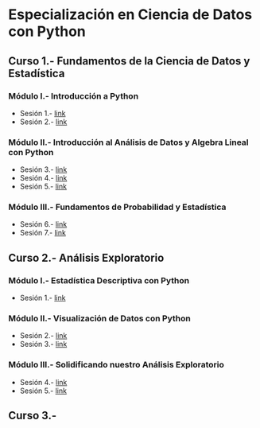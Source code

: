# Especialización en Ciencia de Datos con Python

## Curso 1.- Fundamentos de la Ciencia de Datos y Estadística
### Módulo I.- Introducción a Python
- Sesión 1.- [link](https://github.com/jhonrolyol/Especializacion-en-ciencia-de-datos-con-Python/tree/main/Curso-1/Modulo-I/S01 "Material de la sesión 1")
- Sesión 2.- [link](https://github.com/jhonrolyol/Especializacion-en-ciencia-de-datos-con-Python/tree/main/Curso-1/Modulo-I/S02 "Material de la sesión 2")
### Módulo II.- Introducción al Análisis de Datos y  Algebra Lineal con Python
- Sesión 3.- [link](https://github.com/jhonrolyol/Especializacion-en-ciencia-de-datos-con-Python/tree/main/Curso-1/Modulo-II/S03 "Material de la sesión 3")
- Sesión 4.- [link](https://github.com/jhonrolyol/Especializacion-en-ciencia-de-datos-con-Python/tree/main/Curso-1/Modulo-II/S04 "Material de la sesión 4")
- Sesión 5.- [link](https://github.com/jhonrolyol/Especializacion-en-ciencia-de-datos-con-Python/tree/main/Curso-1/Modulo-II/S05 "Material de la sesión 5")
### Módulo III.- Fundamentos de Probabilidad y Estadística
- Sesión 6.- [link](https://github.com/jhonrolyol/Especializacion-en-ciencia-de-datos-con-Python/tree/main/Curso-1/Modulo-III/S06 "Material de la sesión 6") 
- Sesión 7.- [link](https://github.com/jhonrolyol/Especializacion-en-ciencia-de-datos-con-Python/tree/main/Curso-1/Modulo-III/S07 "Material de la sesión 7")


## Curso 2.- Análisis Exploratorio
### Módulo I.- Estadística Descriptiva con Python
- Sesión 1.- [link](https://github.com/jhonrolyol/Especializacion-en-ciencia-de-datos-con-Python/tree/main/Curso-2/Modulo-I/S01 "Material de la sesión 1")
### Módulo II.- Visualización de Datos con Python
- Sesión 2.- [link](https://github.com/jhonrolyol/Especializacion-en-ciencia-de-datos-con-Python/tree/main/Curso-2/Modulo-II/S02 "Material de la sesión 2")
- Sesión 3.- [link](https://github.com/jhonrolyol/Especializacion-en-ciencia-de-datos-con-Python/tree/main/Curso-2/Modulo-II/S03 "Material de la sesión 3")
### Módulo III.- Solidificando nuestro Análisis Exploratorio
- Sesión 4.- [link](https://github.com/jhonrolyol/Especializacion-en-ciencia-de-datos-con-Python/tree/main/Curso-2/Modulo-III/S04 "Material de la sesión 4")
- Sesión 5.- [link]()

## Curso 3.- 
		

